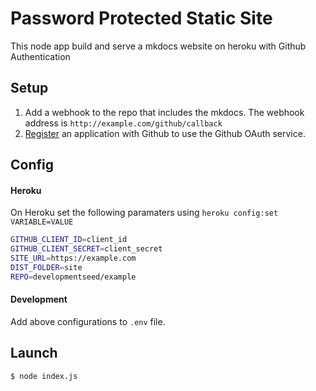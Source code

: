# Password Protected Static Site

This node app build and serve a mkdocs website on heroku with Github Authentication

## Setup

1. Add a webhook to the repo that includes the mkdocs. The webhook address is `http://example.com/github/callback`
2. [Register](http://docs.codenvy.com/register-a-github-application/) an application with Github to use the Github OAuth service.

## Config

#### Heroku

On Heroku set the following paramaters using `heroku config:set VARIABLE=VALUE`

```bash
GITHUB_CLIENT_ID=client_id
GITHUB_CLIENT_SECRET=client_secret
SITE_URL=https://example.com
DIST_FOLDER=site
REPO=developmentseed/example
```

#### Development

Add above configurations to `.env` file.

## Launch

    $ node index.js
